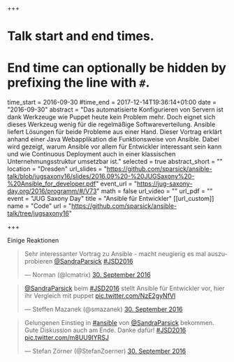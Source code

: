 +++
# Talk start and end times.
# End time can optionally be hidden by prefixing the line with `#`.
time_start = 2016-09-30
#time_end = 2017-12-14T19:36:14+01:00
date = "2016-09-30"
abstract = "Das automatisierte Konfigurieren von Servern ist dank Werkzeuge wie Puppet heute kein Problem mehr. Doch eignet sich dieses Werkzeug wenig für die regelmäßige Softwareverteilung. Ansible liefert Lösungen für beide Probleme aus einer Hand. Dieser Vortrag erklärt anhand einer Java Webapplikation die Funktionsweise von Ansible. Dabei wird gezeigt, warum Ansible vor allem für Entwickler interessant sein kann und wie Continuous Deployment auch in einer klassischen Unternehmungsstruktur umsetzbar ist."
selected = true
abstract_short = ""
location = "Dresden"
url_slides = "https://github.com/sparsick/ansible-talk/blob/jugsaxony16/slides/2016.09%20-%20JUGSaxony%20-%20Ansible_for_developer.pdf"
event_url = "https://jug-saxony-day.org/2016/programm/#/V73"
math = false
url_video = ""
url_pdf = ""
event = "JUG Saxony Day"
title = "Ansible für Entwickler"
[[url_custom]]
name = "Code"
url = "https://github.com/sparsick/ansible-talk/tree/jugsaxony16"

+++

Einige Reaktionen

<blockquote class="twitter-tweet" data-lang="de"><p lang="de" dir="ltr">Sehr interessanter Vortrag zu Ansible - macht neugierig es mal auszuprobieren <a href="https://twitter.com/SandraParsick">@SandraParsick</a>  <a href="https://twitter.com/hashtag/JSD2016?src=hash">#JSD2016</a></p>&mdash; Norman (@lcmatrix) <a href="https://twitter.com/lcmatrix/status/781832604790231040">30. September 2016</a></blockquote>
<script async src="//platform.twitter.com/widgets.js" charset="utf-8"></script>

<blockquote class="twitter-tweet" data-lang="de"><p lang="de" dir="ltr"><a href="https://twitter.com/SandraParsick">@SandraParsick</a>  beim <a href="https://twitter.com/hashtag/JSD2016?src=hash">#JSD2016</a> stellt Ansible für Entwickler vor, hier ihr Vergleich mit puppet <a href="https://t.co/NzE2gyNfVl">pic.twitter.com/NzE2gyNfVl</a></p>&mdash; Steffen Mazanek (@smazanek) <a href="https://twitter.com/smazanek/status/781831628138147840">30. September 2016</a></blockquote>
<script async src="//platform.twitter.com/widgets.js" charset="utf-8"></script>

<blockquote class="twitter-tweet" data-lang="de"><p lang="de" dir="ltr">Gelungenen Einstieg in <a href="https://twitter.com/hashtag/ansible?src=hash">#ansible</a> von <a href="https://twitter.com/SandraParsick">@SandraParsick</a> bekommen. Gute Diskussion auch am Ende. Danke dafür! <a href="https://twitter.com/hashtag/JSD2016?src=hash">#JSD2016</a> <a href="https://t.co/m8UU9IYRSJ">pic.twitter.com/m8UU9IYRSJ</a></p>&mdash; Stefan Zörner (@StefanZoerner) <a href="https://twitter.com/StefanZoerner/status/781833260007583744">30. September 2016</a></blockquote>
<script async src="//platform.twitter.com/widgets.js" charset="utf-8"></script>
